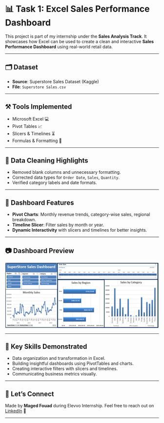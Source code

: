 # 📊 Task 1: Excel Sales Performance Dashboard

This project is part of my internship under the **Sales Analysis Track**. It showcases how Excel can be used to create a clean and interactive **Sales Performance Dashboard** using real-world retail data.

---

## 🗂 Dataset

- **Source**: Superstore Sales Dataset (Kaggle)
- **File**: `Superstore Sales.csv`

---

## ⚒️ Tools Implemented

- Microsoft Excel 💻
- Pivot Tables 📈
- Slicers & Timelines ⏳
- Formulas & Formatting 📌

---

## 🧹 Data Cleaning Highlights

- Removed blank columns and unnecessary formatting.
- Corrected data types for `Order Date`, `Sales`, `Quantity`.
- Verified category labels and date formats.

---

## 📌 Dashboard Features

- **Pivot Charts**: Monthly revenue trends, category-wise sales, regional breakdown.
- **Timeline Slicer**: Filter sales by month or year.
- **Dynamic Interactivity** with slicers and timelines for better insights.

---

## 📷 Dashboard Preview

![Dashboard Screenshot](Dashboard_Screenshot.png)

---

## 🧠 Key Skills Demonstrated

- Data organization and transformation in Excel.
- Building insightful dashboards using PivotTables and charts.
- Creating interactive filters with slicers and timelines.
- Communicating business metrics visually.

---

## 🤝 Let’s Connect

Made by **Maged Fouad** during Elevvo Internship.
Feel free to reach out on [LinkedIn](https://www.linkedin.com/in/mfouadmohamed325/) 💼

---

